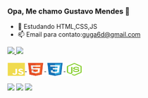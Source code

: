 ### Opa, Me chamo Gustavo Mendes 👊

- 🌱 Estudando HTML,CSS,JS
- 📫 Email para contato:guga6d@gmail.com

<div>
 <a href="https://github.com/guga6d">
   <img height="180em" src="https://github-readme-stats.vercel.app/api?username=guga6d&show_icons=true&theme=shades-of-purple">
   <img height="180em" src="https://github-readme-stats.vercel.app/api/top-langs/?username=guga6d&theme=shades-of-purple">
   </div>
<div style="display: inline_block"><br>
  <img align="center" alt="Gustavo-Js" height="30" width="40" src="https://raw.githubusercontent.com/devicons/devicon/master/icons/javascript/javascript-plain.svg">
  <img align="center" alt="Gustavo-HTML" height="30" width="40" src="https://raw.githubusercontent.com/devicons/devicon/master/icons/html5/html5-original.svg">
  <img align="center" alt="Gustavo-CSS" height="30" width="40" src="https://raw.githubusercontent.com/devicons/devicon/master/icons/css3/css3-original.svg">
  <img align="center" alt="Gustavo-NODE" height="30" width="40" src="https://github.com/devicons/devicon/blob/master/icons/nodejs/nodejs-original.svg">
</div>
  <br>
<div>
  <a href="https://www.instagram.com/guga6d/" target="_blank"><img src="https://img.shields.io/badge/-Instagram-%23E4405F?style=for-the-badge&logo=instagram&logoColor=white" target="_blank"></a>
  <a href = "mailto:guga6d@gmail.com"><img src="https://img.shields.io/badge/-Gmail-%23333?style=for-the-badge&logo=gmail&logoColor=white" target="_blank"></a>
  <a href="https://www.linkedin.com/in/gustavo-mendes-9324a225b/" target="_blank"><img src="https://img.shields.io/badge/-LinkedIn-%230077B5?style=for-the-badge&logo=linkedin&logoColor=white" target="_blank"></a> 
  
</div>
